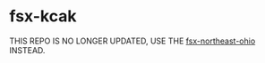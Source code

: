 # fsx-kcak
THIS REPO IS NO LONGER UPDATED, USE THE [fsx-northeast-ohio](https://github.com/flyingfisch/fsx-northeast-ohio) INSTEAD.
